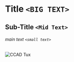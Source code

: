 # Title `<BIG TEXT>`

## Sub-Title `<Mid Text>` 

###### main text `<small text>` 

![CCAD Tux]((https://wallhere.com/th/wallpaper/1920699))
